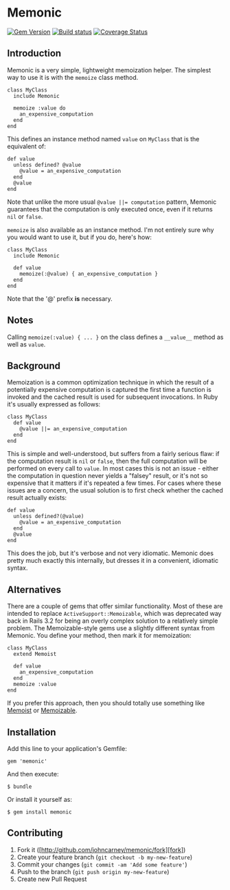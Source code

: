 # Memonic

[![Gem Version][gem-badge]][gem]
[![Build status][build-badge]][build]
[![Coverage Status][coverage-badge]][coverage]

## Introduction

Memonic is a very simple, lightweight memoization helper. The simplest way to
use it is with the `memoize` class method.

    class MyClass
      include Memonic

      memoize :value do
        an_expensive_computation
      end
    end

This defines an instance method named `value` on `MyClass` that is the
equivalent of:

    def value
      unless defined? @value
        @value = an_expensive_computation
      end
      @value
    end

Note that unlike the more usual `@value ||= computation` pattern, Memonic
guarantees that the computation is only executed once, even if it returns
`nil` or `false`.

`memoize` is also available as an instance method. I'm not entirely sure why
you would want to use it, but if you do, here's how:

    class MyClass
      include Memonic

      def value
        memoize(:@value) { an_expensive_computation }
      end
    end

Note that the '@' prefix **is** necessary.

## Notes

Calling `memoize(:value) { ... }` on the class defines a `__value__` method
as well as `value`.

## Background

Memoization is a common optimization technique in which the result of a
potentially expensive computation is captured the first time a function is
invoked and the cached result is used for subsequent invocations. In Ruby it's
usually expressed as follows:

    class MyClass
      def value
        @value ||= an_expensive_computation
      end
    end

This is simple and well-understood, but suffers from a fairly serious flaw: if
the computation result is `nil` or `false`, then the full computation will be
performed on every call to `value`. In most cases this is not an issue -
either the computation in question never yields a "falsey" result, or it's not
so expensive that it matters if it's repeated a few times. For cases where
these issues are a concern, the usual solution is to first check whether the
cached result actually exists:

    def value
      unless defined?(@value)
        @value = an_expensive_computation
      end
      @value
    end

This does the job, but it's verbose and not very idiomatic. Memonic does
pretty much exactly this internally, but dresses it in a convenient, idiomatic
syntax.

## Alternatives

There are a couple of gems that offer similar functionality. Most of these
are intended to replace `ActiveSupport::Memoizable`, which was deprecated
way back in Rails 3.2 for being an overly complex solution to a relatively
simple problem. The Memoizable-style gems use a slightly different syntax from
Memonic. You define your method, then mark it for memoization:

    class MyClass
      extend Memoist

      def value
        an_expensive_computation
      end
      memoize :value
    end

If you prefer this approach, then you should totally use something like
[Memoist][memoist] or [Memoizable][memoizable].

## Installation

Add this line to your application's Gemfile:

    gem 'memonic'

And then execute:

    $ bundle

Or install it yourself as:

    $ gem install memonic

## Contributing

1. Fork it ([http://github.com/johncarney/memonic/fork][fork])
2. Create your feature branch (`git checkout -b my-new-feature`)
3. Commit your changes (`git commit -am 'Add some feature'`)
4. Push to the branch (`git push origin my-new-feature`)
5. Create new Pull Request

[memoist]:    https://github.com/matthewrudy/memoist
[memoizable]: https://github.com/dkubb/memoizable

[gem-badge]:        https://badge.fury.io/rb/memonic.svg
[gem]:              http://badge.fury.io/rb/memonic
[build-badge]:      https://travis-ci.org/johncarney/memonic.svg?branch=master
[build]:            https://travis-ci.org/johncarney/memonic
[coverage-badge]:   https://img.shields.io/coveralls/johncarney/memonic.svg
[coverage]:         https://coveralls.io/r/johncarney/memonic?branch=master
[fork]:             http://github.com/johncarney/memonic/fork
